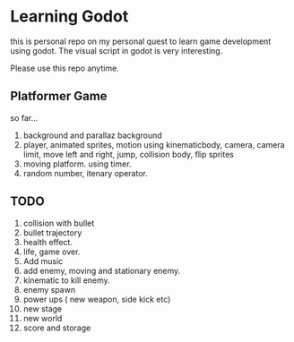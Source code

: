 # Learning Godot

this is personal repo on my personal quest to learn game development using godot. The visual script in godot is very interesting. 

Please use this repo anytime.


## Platformer Game

so far...

1. background and parallaz background
2. player, animated sprites, motion using kinematicbody, camera, camera limit, move left and right, jump, collision body, flip sprites
3. moving platform. using timer. 
4. random number, itenary operator.

## TODO
1. collision with bullet
2. bullet trajectory
3. health effect.
4. life, game over. 
5. Add music
6. add enemy, moving and stationary enemy.
7. kinematic to kill enemy.
8. enemy spawn
9. power ups ( new weapon, side kick etc)
10. new stage
11. new world
12. score and storage
